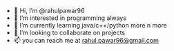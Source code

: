 - 👋 Hi, I’m @rahulpawar96
- 👀 I’m interested in programming always
- 🌱 I’m currently learning java/c++/python more n more
- 💞️ I’m looking to collaborate on projects
- 📫 you can reach me at rahul.pawar96@gmail.com

<!---
rahulpawar96/rahulpawar96 is a ✨ special ✨ repository because its `README.md` (this file) appears on your GitHub profile.
You can click the Preview link to take a look at your changes.
--->
